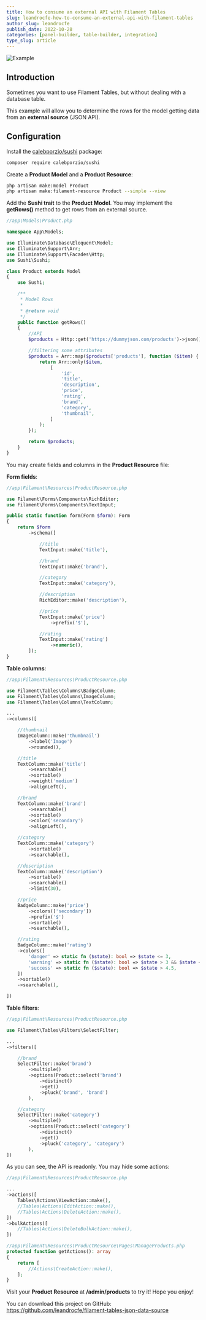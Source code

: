 ```yaml
---
title: How to consume an external API with Filament Tables
slug: leandrocfe-how-to-consume-an-external-api-with-filament-tables
author_slug: leandrocfe
publish_date: 2022-10-28
categories: [panel-builder, table-builder, integration]
type_slug: article
---
```


![Example](https://raw.githubusercontent.com/leandrocfe/filament-tables-json-data-source/master/screenshots/example.jpg)

## Introduction

Sometimes you want to use Filament Tables, but without dealing with a database table.

This example will allow you to determine the rows for the model getting data from an **external source** (JSON API).

## Configuration

Install the [calebporzio/sushi](https://github.com/calebporzio/sushi) package:

```bash
composer require calebporzio/sushi
```

Create a **Product Model** and a **Product Resource**:

```bash
php artisan make:model Product
php artisan make:filament-resource Product --simple --view
```

Add the **Sushi trait** to the **Product Model**. You may implement the **getRows()** method to get rows from an external source.

```php
//app\Models\Product.php

namespace App\Models;

use Illuminate\Database\Eloquent\Model;
use Illuminate\Support\Arr;
use Illuminate\Support\Facades\Http;
use Sushi\Sushi;

class Product extends Model
{
    use Sushi;

    /**
     * Model Rows
     *
     * @return void
     */
    public function getRows()
    {
        //API
        $products = Http::get('https://dummyjson.com/products')->json();

        //filtering some attributes
        $products = Arr::map($products['products'], function ($item) {
            return Arr::only($item,
                [
                    'id',
                    'title',
                    'description',
                    'price',
                    'rating',
                    'brand',
                    'category',
                    'thumbnail',
                ]
            );
        });

        return $products;
    }
}
```

You may create fields and columns in the **Product Resource** file:

**Form fields**:

```php
//app\Filament\Resources\ProductResource.php

use Filament\Forms\Components\RichEditor;
use Filament\Forms\Components\TextInput;

public static function form(Form $form): Form
{
    return $form
        ->schema([

            //title
            TextInput::make('title'),

            //brand
            TextInput::make('brand'),

            //category
            TextInput::make('category'),

            //description
            RichEditor::make('description'),

            //price
            TextInput::make('price')
                ->prefix('$'),

            //rating
            TextInput::make('rating')
                ->numeric(),
        ]);
}
```

**Table columns**:

```php
//app\Filament\Resources\ProductResource.php

use Filament\Tables\Columns\BadgeColumn;
use Filament\Tables\Columns\ImageColumn;
use Filament\Tables\Columns\TextColumn;

...
->columns([

    //thumbnail
    ImageColumn::make('thumbnail')
        ->label('Image')
        ->rounded(),

    //title
    TextColumn::make('title')
        ->searchable()
        ->sortable()
        ->weight('medium')
        ->alignLeft(),

    //brand
    TextColumn::make('brand')
        ->searchable()
        ->sortable()
        ->color('secondary')
        ->alignLeft(),

    //category
    TextColumn::make('category')
        ->sortable()
        ->searchable(),

    //description
    TextColumn::make('description')
        ->sortable()
        ->searchable()
        ->limit(30),

    //price
    BadgeColumn::make('price')
        ->colors(['secondary'])
        ->prefix('$')
        ->sortable()
        ->searchable(),

    //rating
    BadgeColumn::make('rating')
    ->colors([
        'danger' => static fn ($state): bool => $state <= 3,
        'warning' => static fn ($state): bool => $state > 3 && $state <= 4.5,
        'success' => static fn ($state): bool => $state > 4.5,
    ])
    ->sortable()
    ->searchable(),

])
```

**Table filters**:

```php
//app\Filament\Resources\ProductResource.php

use Filament\Tables\Filters\SelectFilter;

...
->filters([

    //brand
    SelectFilter::make('brand')
        ->multiple()
        ->options(Product::select('brand')
            ->distinct()
            ->get()
            ->pluck('brand', 'brand')
        ),

    //category
    SelectFilter::make('category')
        ->multiple()
        ->options(Product::select('category')
            ->distinct()
            ->get()
            ->pluck('category', 'category')
        ),
])
```

As you can see, the API is readonly. You may hide some actions:

```php
//app\Filament\Resources\ProductResource.php

...
->actions([
    Tables\Actions\ViewAction::make(),
    //Tables\Actions\EditAction::make(),
    //Tables\Actions\DeleteAction::make(),
])
->bulkActions([
    //Tables\Actions\DeleteBulkAction::make(),
])
```

```php
//app\Filament\Resources\ProductResource\Pages\ManageProducts.php
protected function getActions(): array
{
    return [
        //Actions\CreateAction::make(),
    ];
}
```

Visit your **Product Resource** at **/admin/products** to try it! Hope you enjoy!

You can download this project on GitHub: <https://github.com/leandrocfe/filament-tables-json-data-source>
